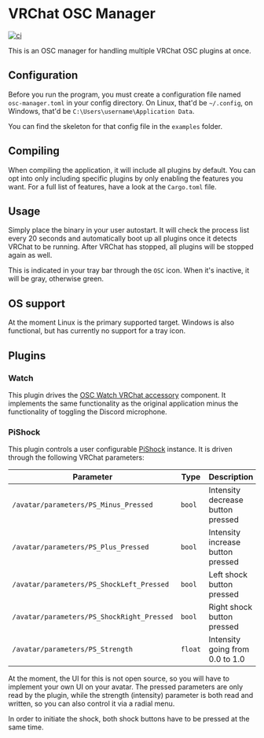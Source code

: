 # VRChat OSC Manager

[![ci](https://github.com/DASPRiD/vrc-osc-manager/actions/workflows/test.yml/badge.svg)](https://github.com/DASPRiD/vrc-osc-manager/actions/workflows/test.yml)

This is an OSC manager for handling multiple VRChat OSC plugins at once. 

## Configuration

Before you run the program, you must create a configuration file named `osc-manager.toml` in your config directory. On
Linux, that'd be `~/.config`, on Windows, that'd be `C:\Users\username\Application Data`.

You can find the skeleton for that config file in the `examples` folder.

## Compiling

When compiling the application, it will include all plugins by default. You can opt into only including specific plugins
by only enabling the features you want. For a full list of features, have a look at the `Cargo.toml` file.

## Usage

Simply place the binary in your user autostart. It will check the process list every 20 seconds and automatically boot
up all plugins once it detects VRChat to be running. After VRChat has stopped, all plugins will be stopped again as
well.

This is indicated in your tray bar through the `OSC` icon. When it's inactive, it will be gray, otherwise green.

## OS support

At the moment Linux is the primary supported target. Windows is also functional, but has currently no support for a tray
icon.

## Plugins

### Watch

This plugin drives the [OSC Watch VRChat accessory](https://booth.pm/en/items/3687002) component.  It implements the
same functionality as the original application minus the functionality of toggling the Discord microphone.

### PiShock

This plugin controls a user configurable [PiShock](https://pishock.com) instance. It is driven through the following
VRChat parameters:

| Parameter                                  | Type    | Description                       |
|--------------------------------------------|---------|-----------------------------------|
| `/avatar/parameters/PS_Minus_Pressed`      | `bool`  | Intensity decrease button pressed |
| `/avatar/parameters/PS_Plus_Pressed`       | `bool`  | Intensity increase button pressed |
| `/avatar/parameters/PS_ShockLeft_Pressed`  | `bool`  | Left shock button pressed         |
| `/avatar/parameters/PS_ShockRight_Pressed` | `bool`  | Right shock button pressed        |
| `/avatar/parameters/PS_Strength`           | `float` | Intensity going from 0.0 to 1.0   |

At the moment, the UI for this is not open source, so you will have to implement your own UI on your avatar. The pressed
parameters are only read by the plugin, while the strength (intensity) parameter is both read and written, so you can
also control it via a radial menu.

In order to initiate the shock, both shock buttons have to be pressed at the same time.

